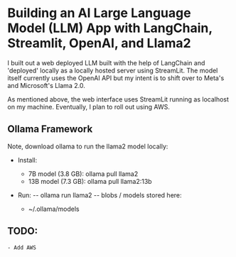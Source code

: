 # Building an AI Large Language Model (LLM) App with LangChain, Streamlit, OpenAI, and Llama2

I built out a web deployed LLM built with the help of LangChain and 'deployed' locally as a locally hosted server using StreamLit. The model itself currently uses the OpenAI API but my intent is to shift over to Meta's and Microsoft's Llama 2.0.

As mentioned above, the web interface uses StreamLit running as localhost on my machine. Eventually, I plan to roll out using AWS.




## Ollama Framework
Note, download ollama to run the llama2 model locally:
- Install:  
	- 7B model (3.8 GB):  ollama pull llama2
	- 13B model (7.3 GB):  ollama pull llama2:13b

- Run:
-- ollama run llama2
-- blobs / models stored here:
	- ~/.ollama/models


## TODO:

	- Add AWS
	
